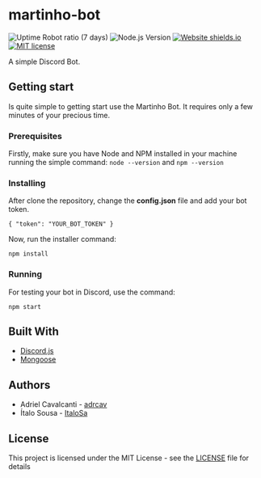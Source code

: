 # martinho-bot

![Uptime Robot ratio (7 days)](https://img.shields.io/uptimerobot/ratio/7/m780370405-d4080b9da628277ba6709be1.svg) ![Node.js Version](https://img.shields.io/badge/node-%3E%3D%206.0.0-blue.svg)
[![Website shields.io](https://img.shields.io/website-up-down-green-red/http/shields.io.svg)](https://martinhobot.github.io/) [![MIT license](https://img.shields.io/badge/License-MIT-blue.svg)](LICENSE)

A simple Discord Bot.

## Getting start
Is quite simple to getting start use the Martinho Bot. It requires only a few minutes of your precious time.

### Prerequisites
Firstly, make sure you have Node and NPM installed in your machine running the simple command:
`node --version` and `npm --version`

### Installing
After clone the repository, change the **config.json** file and add your bot token.
```
{ "token": "YOUR_BOT_TOKEN" }
```
Now, run the installer command:
```
npm install
```

### Running
For testing your bot in Discord, use the command:
```
npm start
```

## Built With
* [Discord.js](https://discord.js.org/)
* [Mongoose](http://mongoosejs.com/)

## Authors
* Adriel Cavalcanti - [adrcav](https://github.com/adrcav)
* Ítalo Sousa - [ItaloSa](https://github.com/ItaloSa)

## License
This project is licensed under the MIT License - see the [LICENSE](LICENSE) file for details
